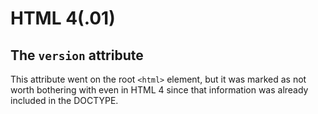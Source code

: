 # HTML 4(.01)

## The `version` attribute

This attribute went on the root `<html>` element, but it was marked as not worth bothering with even in HTML 4 since that information was already included in the DOCTYPE.
